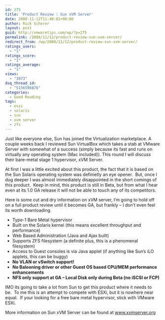 ```yaml
---
id: 275
title: 'Product Review : Sun xVM Server'
date: 2008-11-12T11:40:01+00:00
author: Rick Scherer
layout: post
guid: http://vmwaretips.com/wp/?p=275
permalink: /2008/11/12/product-review-sun-xvm-server/
redirect_from: /wp/2008/11/12/product-review-sun-xvm-server/
ratings_users:
  - "1"
ratings_score:
  - "1"
ratings_average:
  - "1"
views:
  - "3073"
dsq_thread_id:
  - "5156596876"
categories:
  - Good Reading
tags:
  - esxi
  - solaris
  - sun
  - xvm server
  - zfs
---
```

Just like everyone else, Sun has joined the Virtualization marketplace. A couple weeks back I reviewed Sun VirtualBox which takes a stab at VMware Server with somewhat of a success (simply because its fast and runs on virtually any operating system (Mac included)). This round I will discuss their bare-metal stage 1 hypervisor, xVM Server.

<!--more-->

At first I was a little excited about this product, the fact that it is based on the Sun Solaris operating system was definietly an eye opener.  But, once I dug deeper I was almost immediately disappointed in the short comings of this product.  Keep in mind, this product is still in Beta, but from what I hear even at its 1.0 GA release it will not be able to touch any of its competitors.

Here is some cut and dry information on xVM server, I&#8217;m going to hold off on a full product review until it becomes GA, but frankly &#8211; I don&#8217;t even feel its worth downloading.

  * Type-1 Bare Metal hypervisor
  * Built on the Solaris kernel (this means excellent throughput and performance)
  * Web Based Administration (Java and Ajax built)
  * Supports ZFS filesystem (a definite plus, this is a phenomenal filesystem)
  * Access to Guest consoles is via Java applet (if anything like Sun&#8217;s iLO applets, this can be buggy)
  * **No VLAN or vSwitch support!**
  * **No Balooning driver or other Guest OS based CPU/MEM performance enhancements**
  * **NFS only support at GA &#8211; Local Disk only during Beta (no iSCSI or FCP)**

IMO its going to take a lot from Sun to get this product where it needs to be.  To me this is an attempt to compete with ESXi, but it is nowhere near equal.  If your looking for a free bare metal hypervisor, stick with VMware ESXi.

More information on Sun xVM Server can be found at <a href="www.xvmserver.org" target="_blank">www.xvmserver.org</a>
